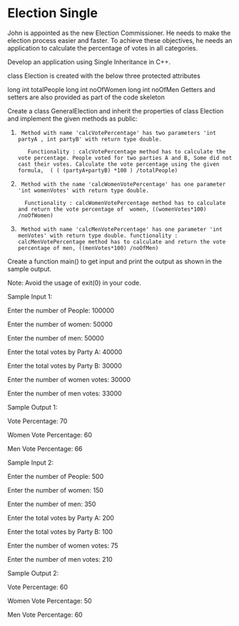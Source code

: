 # Election Single

John is appointed as the new Election Commissioner. He needs to make the election process easier and faster. To achieve these objectives, he needs an application to calculate the percentage of votes in all categories.

Develop an application using Single Inheritance in C++.

class Election  is created with the below three  protected attributes 

long int totalPeople 
long int noOfWomen 
long int noOfMen
Getters and setters are also provided as part of the code skeleton

Create a class GeneralElection and inherit the properties of class Election and implement the given methods as public:

1.      Method with name 'calcVotePercentage' has two parameters 'int partyA , int partyB' with return type double.

          Functionality : calcVotePercentage method has to calculate the vote percentage. People voted for two parties A and B, Some did not cast their votes. Calculate the vote percentage using the given formula,  ( ( (partyA+partyB) *100 ) /totalPeople)

2.      Method with the name 'calcWomenVotePercentage' has one parameter 'int womenVotes' with return type double.

         Functionality : calcWomenVotePercentage method has to calculate and return the vote percentage of  women, ((womenVotes*100) /noOfWomen) 

3.      Method with name 'calcMenVotePercentage' has one parameter 'int menVotes' with return type double. functionality : calcMenVotePercentage method has to calculate and return the vote percentage of men, ((menVotes*100) /noOfMen)

Create a function main() to get input and print the output as shown in the sample output.

Note: Avoid the usage of exit(0) in your code.  

Sample Input 1:

Enter the number of People: 100000

Enter the number of women: 50000 

Enter the number of men: 50000

Enter the total votes by Party A: 40000

Enter the total votes by Party B: 30000

Enter the number of women votes: 30000 

Enter the number of men votes: 33000

Sample Output 1:

Vote Percentage: 70

Women Vote Percentage: 60

Men Vote Percentage: 66

 

Sample Input 2:

Enter the number of People: 500

Enter the number of women: 150 

Enter the number of men: 350

Enter the total votes by Party A: 200

Enter the total votes by Party B: 100

Enter the number of women votes: 75 

Enter the number of men votes: 210

Sample Output 2:

Vote Percentage: 60

Women Vote Percentage: 50

Men Vote Percentage: 60
